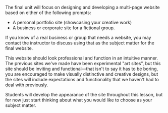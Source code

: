 The final unit will focus on designing and developing a multi-page website based on either of the following prompts:

* A personal portfolio site \(showcasing your creative work\)
* A business or corporate site for a fictional group. 

If you know of a real business or group that needs a website, you may contact the instructor to discuss using that as the subject matter for the final website. 

This website should look professional and function in an intuitive manner. The previous sites we've made have been experimental "art sites", but this site should be inviting and functional—that isn't to say it has to be boring, you are encouraged to make visually distinctive and creative designs, but the sites will include  expectations and functionality that we haven't had to deal with previously. 

Students will develop the appearance of the site throughout this lesson, but for now just start thinking about what you would like to choose as your subject matter. 



